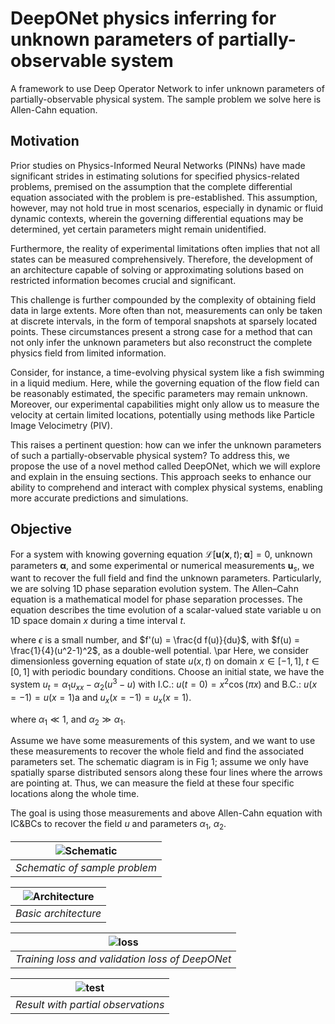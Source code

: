 # DeepONet physics inferring for unknown parameters of partially-observable system

A framework to use Deep Operator Network to infer unknown parameters of partially-observable physical system. 
The sample problem we solve here is Allen-Cahn equation.

##  Motivation

Prior studies on Physics-Informed Neural Networks (PINNs) have made significant strides in estimating solutions for specified physics-related problems, premised on the assumption that the complete differential equation associated with the problem is pre-established. This assumption, however, may not hold true in most scenarios, especially in dynamic or fluid dynamic contexts, wherein the governing differential equations may be determined, yet certain parameters might remain unidentified.

Furthermore, the reality of experimental limitations often implies that not all states can be measured comprehensively. Therefore, the development of an architecture capable of solving or approximating solutions based on restricted information becomes crucial and significant.

This challenge is further compounded by the complexity of obtaining field data in large extents. More often than not, measurements can only be taken at discrete intervals, in the form of temporal snapshots at sparsely located points. These circumstances present a strong case for a method that can not only infer the unknown parameters but also reconstruct the complete physics field from limited information.

Consider, for instance, a time-evolving physical system like a fish swimming in a liquid medium. Here, while the governing equation of the flow field can be reasonably estimated, the specific parameters may remain unknown. Moreover, our experimental capabilities might only allow us to measure the velocity at certain limited locations, potentially using methods like Particle Image Velocimetry (PIV).

This raises a pertinent question: how can we infer the unknown parameters of such a partially-observable physical system? To address this, we propose the use of a novel method called DeepONet, which we will explore and explain in the ensuing sections. This approach seeks to enhance our ability to comprehend and interact with complex physical systems, enabling more accurate predictions and simulations.

## Objective

For a system with knowing governing equation $\mathcal{L}[\mathbf{u}(\mathbf{x},t);\boldsymbol{\alpha}] = 0$, unknown parameters $\boldsymbol{\alpha}$, and some experimental or numerical measurements $\mathbf{u}_s$, we want to recover the full field and find the unknown parameters. Particularly, we are solving 1D phase separation evolution system. The Allen–Cahn equation is a mathematical model for phase separation processes. The equation describes the time evolution of a scalar-valued state variable u on 1D space domain $x$ during a time interval $t$.

where $\epsilon$ is a small number, and $f'(u) = \frac{d f(u)}{du}$, with $f(u) = \frac{1}{4}(u^2-1)^2$, as a double-well potential. \par
Here, we consider dimensionless governing equation of state $u(x,t)$ on domain $x\in[-1,1],\; t\in[0,1]$ with periodic boundary conditions. Choose an initial state, we have the system $u_t = \alpha_1 u_{xx} - \alpha_2 (u^3 -  u)$ with I.C.: $u(t=0) = x^2 \cos(\pi x)$ and B.C.: $u(x=-1) = u(x=1)$a and $u_x(x=-1) = u_x(x=1)$.

where $\alpha_1\ll 1$, and $\alpha_2 \gg \alpha_1$. 

Assume we have some measurements of this system, and we want to use these measurements to recover the whole field and find the associated parameters set. The schematic diagram is in Fig 1; assume we only have spatially sparse distributed sensors along these four lines where the arrows are pointing at. Thus, we can measure the field at these four specific locations along the whole time. 

The goal is using those measurements and above Allen-Cahn equation with IC\&BCs to recover the field $u$ and parameters $\alpha_1$, $\alpha_2$.


| ![Schematic](https://github.com/chenchenhuang/DeepONet_physics_inferring/blob/main/figures/sample_problem_v2.png) | 
|:--:| 
| *Schematic of sample problem* |



| ![Architecture](https://github.com/chenchenhuang/DeepONet_physics_inferring/blob/main/figures/NN_diagram.png) | 
|:--:| 
| *Basic architecture* |



| ![loss](https://github.com/chenchenhuang/DeepONet_physics_inferring/blob/main/figures/loss.png) | 
|:--:| 
| *Training loss and validation loss of DeepONet* |

| ![test](https://github.com/chenchenhuang/DeepONet_physics_inferring/blob/main/figures/partial_ob.png) | 
|:--:| 
| *Result with partial observations* |


